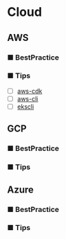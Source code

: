 # Cloud
## AWS
### ■ BestPractice
### ■ Tips
- [ ] [aws-cdk]()
- [ ] [aws-cli]()
- [ ] [ekscli]()
## GCP
### ■ BestPractice
### ■ Tips
## Azure
### ■ BestPractice
### ■ Tips
